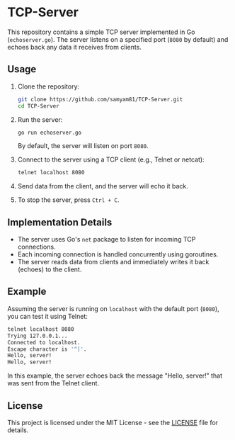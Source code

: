 # TCP-Server 

This repository contains a simple TCP server implemented in Go (`echoserver.go`). The server listens on a specified port (`8080` by default) and echoes back any data it receives from clients.

## Usage

1. Clone the repository:

   ```bash
   git clone https://github.com/samyam81/TCP-Server.git
   cd TCP-Server
   ```

2. Run the server:

   ```bash
   go run echoserver.go
   ```

   By default, the server will listen on port `8080`.

3. Connect to the server using a TCP client (e.g., Telnet or netcat):

   ```bash
   telnet localhost 8080
   ```

4. Send data from the client, and the server will echo it back.

5. To stop the server, press `Ctrl + C`.

## Implementation Details

- The server uses Go's `net` package to listen for incoming TCP connections.
- Each incoming connection is handled concurrently using goroutines.
- The server reads data from clients and immediately writes it back (echoes) to the client.

## Example

Assuming the server is running on `localhost` with the default port (`8080`), you can test it using Telnet:

```bash
telnet localhost 8080
Trying 127.0.0.1...
Connected to localhost.
Escape character is '^]'.
Hello, server!
Hello, server!
```

In this example, the server echoes back the message "Hello, server!" that was sent from the Telnet client.

## License

This project is licensed under the MIT License - see the [LICENSE](LICENSE) file for details.
